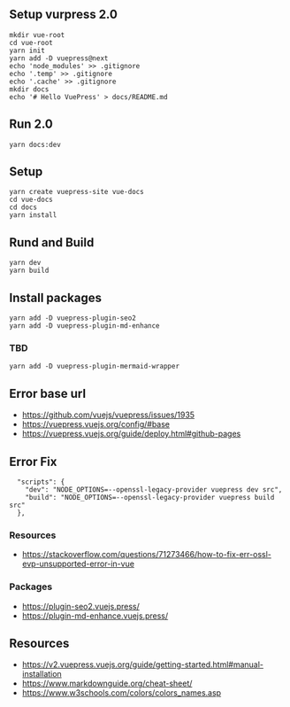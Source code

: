 
## Setup vurpress 2.0

```
mkdir vue-root
cd vue-root
yarn init
yarn add -D vuepress@next
echo 'node_modules' >> .gitignore
echo '.temp' >> .gitignore
echo '.cache' >> .gitignore
mkdir docs
echo '# Hello VuePress' > docs/README.md
```

## Run 2.0
```
yarn docs:dev
```

## Setup
```
yarn create vuepress-site vue-docs
cd vue-docs
cd docs
yarn install
```

## Rund and Build
```
yarn dev
yarn build

```

## Install packages
```
yarn add -D vuepress-plugin-seo2
yarn add -D vuepress-plugin-md-enhance
```

### TBD
```
yarn add -D vuepress-plugin-mermaid-wrapper
```


## Error base url

- https://github.com/vuejs/vuepress/issues/1935
- https://vuepress.vuejs.org/config/#base
- https://vuepress.vuejs.org/guide/deploy.html#github-pages


## Error Fix
```
  "scripts": {
    "dev": "NODE_OPTIONS=--openssl-legacy-provider vuepress dev src",
    "build": "NODE_OPTIONS=--openssl-legacy-provider vuepress build src"
  },
```
### Resources
- https://stackoverflow.com/questions/71273466/how-to-fix-err-ossl-evp-unsupported-error-in-vue

### Packages
- https://plugin-seo2.vuejs.press/
- https://plugin-md-enhance.vuejs.press/


## Resources
- https://v2.vuepress.vuejs.org/guide/getting-started.html#manual-installation
- https://www.markdownguide.org/cheat-sheet/
- https://www.w3schools.com/colors/colors_names.asp
